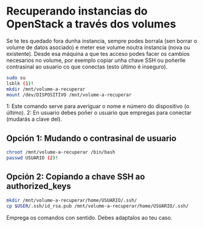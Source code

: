 # Recuperando instancias do OpenStack a través dos volumes

Se te tes quedado fora dunha instancia, sempre podes borrala (sen borrar o volume de datos asociado) e meter ese volume noutra instancia (nova ou existente). Desde esa máquina a que tes acceso podes facer os cambios necesarios no volume, por exemplo copiar unha chave SSH ou poñerlle contrasinal ao usuario co que conectas (esto último é inseguro).

``` bash
sudo su
lsblk (1)!
mkdir /mnt/volume-a-recuperar
mount /dev/DISPOSITIVO /mnt/volume-a-recuperar
```

1:  Este comando serve para averiguar o nome e número do dispositivo (o último).
2:  En usuario debes poñer o usuario que empregas para conectar (mudarás a clave del).

## Opción 1: Mudando o contrasinal de usuario

  ``` bash
  chroot /mnt/volume-a-recuperar /bin/bash
  passwd USUARIO (2)!
  ```

## Opción 2: Copiando a chave SSH ao authorized_keys

  ``` bash
  mkdir /mnt/volume-a-recuperar/home/USUARIO/.ssh/
  cp $USER/.ssh/id_rsa.pub /mnt/volume-a-recuperar/home/USUARIO/.ssh/
  ```

Emprega os comandos con sentido. Debes adaptalos ao teu caso.
